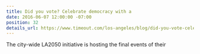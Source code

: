 ```yaml
---
title: Did you vote? Celebrate democracy with a
date: 2016-06-07 12:00:00 -07:00
position: 32
details_url: https://www.timeout.com/los-angeles/blog/did-you-vote-celebrate-democracy-with-a-partyatthepolls-060716
---
```


The city-wide LA2050 initiative is hosting the final events of their

